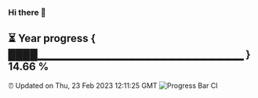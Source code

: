 ### Hi there 👋
⏳ Year progress { ████▁▁▁▁▁▁▁▁▁▁▁▁▁▁▁▁▁▁▁▁▁▁▁▁▁▁ } 14.66 %
---
⏰ Updated on Thu, 23 Feb 2023 12:11:25 GMT
![Progress Bar CI](https://github.com/Moyi321/Moyi321/workflows/Progress%20Bar%20CI/badge.svg)
